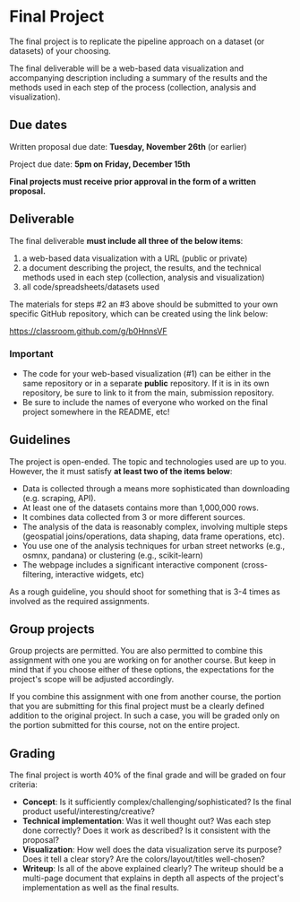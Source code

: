 # Final Project

The final project is to replicate the pipeline approach on a dataset (or
datasets) of your choosing.

The final deliverable will be a web-based data visualization
and accompanying description including a summary of the results and the methods
used in each step of the process (collection, analysis and
visualization).

## Due dates

Written proposal due date: **Tuesday, November 26th** (or earlier)

Project due date: **5pm on Friday, December 15th**

**Final projects must receive prior approval in the form of a written proposal.**

## Deliverable

The final deliverable **must include all three of the below items**:

1. a web-based data visualization with a URL (public or private)
1. a document describing the project, the results, and the technical methods used in each step (collection, analysis and visualization)
1. all code/spreadsheets/datasets used

The materials for steps #2 an #3 above should be submitted to your own specific GitHub repository, which can be created using the link below:

https://classroom.github.com/g/b0HnnsVF

### Important

- The code for your web-based visualization (#1) can be either in the same repository or in a separate **public** repository. If it is in its own repository, be sure to link to it from the main, submission repository.
- Be sure to include the names of everyone who worked on the final project somewhere in the README, etc!

## Guidelines

The project is open-ended. The topic and technologies used are up to you. However, the it must satisfy **at least two of the items below**:

- Data is collected through a means more sophisticated than downloading (e.g. scraping, API).
- At least one of the datasets contains more than 1,000,000 rows.
- It combines data collected from 3 or more different sources.
- The analysis of the data is reasonably complex, involving multiple steps (geospatial joins/operations, data shaping, data frame operations, etc).
- You use one of the analysis techniques for urban street networks (e.g., osmnx, pandana) or clustering (e.g., scikit-learn)
- The webpage includes a significant interactive component (cross-filtering, interactive widgets, etc)

As a rough guideline, you should shoot for something that is 3-4 times as involved as the required assignments.

## Group projects

Group projects are permitted. You are also permitted to combine this assignment with one you are working on for another course. But keep in mind that if you choose either of these options, the expectations for the project's scope will be adjusted accordingly.

If you combine this assignment with one from another course, the portion that you are submitting for this final project must be a clearly defined addition to the original project. In such a case, you will be graded only on the portion submitted for this course, not on the entire project.

## Grading

The final project is worth 40% of the final grade and will be graded on four criteria:

- **Concept**: Is it sufficiently complex/challenging/sophisticated? Is the final product useful/interesting/creative?
- **Technical implementation**: Was it well thought out? Was each step done correctly? Does it work as described? Is it consistent with the proposal?
- **Visualization**: How well does the data visualization serve its purpose? Does it tell a clear story? Are the colors/layout/titles well-chosen?
- **Writeup**: Is all of the above explained clearly? The writeup should be a multi-page document that explains in depth all aspects of the project's implementation as well as the final results.

